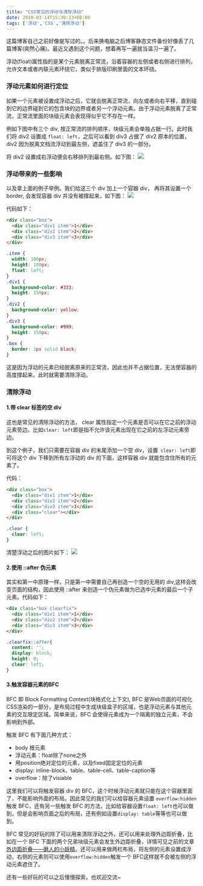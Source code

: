 ```yaml
---
title: "CSS常见的浮动与清除浮动"
date: 2018-03-14T15:30:13+08:00
tags: ['浮动','CSS','清除浮动']
---
```


这篇博客自己之前好像是写过的。。后来换电脑之后博客静态文件备份好像丢了几篇博客(突然心痛)。最近又遇到这个问题，想着再写一遍就当温习一遍了。


浮动(float)属性指的是某个元素脱离正常流，沿着容器的左侧或者右侧进行排列，允许文本或者内联元素环绕它，类似于排版印刷里面的文本环绕。

### 浮动元素如何进行定位

如果一个元素被设置成浮动之后，它就会脱离正常流，向左或者向右平移，直到碰到它的边界碰到它的包含块的边界或者另一个浮动元素。由于浮动元素脱离了正常流，正常流里面的块级元素会表现得似乎它不存在一样。

例如下图中有三个 div, 按正常流的排列顺序，块级元素会单独占据一行。此时我们将 div2 设置成 `float: left`，之后可以看到 div3 占据了 div2 原本的位置，div2 因为脱离文档流浮动到最左侧，遮盖住了 div3 的一部分。

将 div2 设置成右浮动便会右移排列到最右侧。如下图：
![](http://ojzeprg7w.bkt.clouddn.com/float11.jpg)

<!-- 如下图，将三个div均设置成左浮动，并将其中 div1 的高度设置成 150px, 这时候 div3 左浮动的时候碰到 div1 的边界，会被 div1 卡住。
![](http://ojzeprg7w.bkt.clouddn.com/%E5%B1%8F%E5%B9%95%E5%BF%AB%E7%85%A7%202018-03-14%20%E4%B8%8B%E5%8D%883.41.23.png) -->

### 浮动带来的一些影响

以及拿上面的例子举例。我们给这三个 div 加上一个容器 div， 再将其设置一个 border, 会发现容器 div 并没有被撑起来，如下图：
![](http://ojzeprg7w.bkt.clouddn.com/%E5%B1%8F%E5%B9%95%E5%BF%AB%E7%85%A7%202018-03-14%20%E4%B8%8B%E5%8D%883.16.10.png)

代码如下：

```html
<div class="box">
  <div class="div1 item">1</div>
  <div class="div2 item">2</div>
  <div class="div3 item">3</div>
</div>
```

```css
.item {
  width: 100px;
  height: 100px;
  float: left;
}
.div1 {
  background-color: #333;
  height: 150px;
}
.div2 {
  background-color: yellow;
}
.div3 {
  background-color: #999;
  height: 150px;
}
.box {
  border: 1px solid black;
}
```
这是因为浮动的元素已经脱离原来的正常流，因此也并不占据位置，无法使容器的高度撑起来。此时就需要清除浮动。

### 清除浮动

#### 1.带 clear 标签的空 div

这也是常见的清除浮动的方法， clear 属性指定一个元素是否可以在它之前的浮动元素旁边。比如`clear: left`即是指不允许该元素出现在它之前的左浮动元素旁边。

到这个例子，我们只需要在容器 div 的末尾添加一个空 div，设置` clear: left`即可将这个 div 下移到所有左浮动的 div 的下面，这样容器 div 就能包含住所有的元素了。

代码：
```html
<div class="box">
  <div class="div1 item">1</div>
  <div class="div2 item">2</div>
  <div class="div3 item">3</div>
  <div class="clear"></div>
</div>
```
```css
.clear {
  clear: left;
}
```

清楚浮动之后的图片如下：
![](http://ojzeprg7w.bkt.clouddn.com/%E5%B1%8F%E5%B9%95%E5%BF%AB%E7%85%A7%202018-03-14%20%E4%B8%8B%E5%8D%883.16.24.png)

#### 2.使用 ::after 伪元素

其实和第一中原理一样，只是第一中需要自己再创造一个空的无用的 div,这样会改变页面的结构，因此使用 ::after 来创造一个伪元素做为已选中元素的最后一个子元素。代码如下：
```html
<div class="box clearfix">
  <div class="div1 item">1</div>
  <div class="div2 item">2</div>
  <div class="div3 item">3</div>
</div>
```

```css
.clearfix::after{
  content: '';
  display: block;
  height: 0;
  clear: left;
}
```

#### 3.触发容器元素的BFC

BFC 即 Block Formatting Context(块格式化上下文), BFC 是Web页面的可视化CSS渲染的一部分，是布局过程中生成块级盒子的区域，也是浮动元素与其他元素的交互限定区域。简单来说，BFC 会使得元素成为一个隔离的独立元素，不会影响到外部。

触发 BFC 有下面几种方式：

- body 根元素
- 浮动元素：float除了none之外
- 用position绝对定位的元素，以及fixed固定定位的元素
- display: inline-block、table、table-cell、table-caption等
- overflow：除了visiable

这里我们可以将触发容器 div 的 BFC，这个时候浮动元素就只能在这个容器里面了，不能影响外面的布局。因此常见的我们可以给容器元素设置 `overflow:hidden` 触发 BFC，还有另一些触发 BFC 的方法，比如给容器设置`float: left`也可以做到，但是会影响页面之后的布局，还有例如设置`display: table`等等也可以做到。

BFC 常见的好玩的除了可以用来清除浮动之外，还可以用来处理外边距折叠，比如在一个 BFC 下面的两个兄弟块级元素会发生外边距折叠，详情可见之前的文章[外边距折叠——磨人的小妖精](https://github.com/LuckyAbby/LuckyAbby.github.io/issues/2)。还可以用来做两栏布局，将左侧的元素设置成浮动，右侧的元素则可以使用`overflow:hidden`触发一个 BFC这样就不会被左侧的浮动元素遮住了。

还有一些好玩的可以之后慢慢探索，也欢迎交流~

